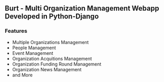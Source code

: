 ## Burt - Multi Organization Management Webapp Developed in Python-Django

### Features
- Multiple Organizations Management
- People Management
- Event Management
- Organization Acquitions Management
- Organization Funding Round Management
- Organization News Management
- and More
